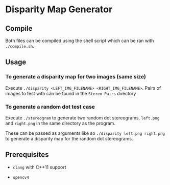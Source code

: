 # Disparity Map Generator

## Compile
Both files can be compiled using the shell script which can be ran with `./compile.sh`.

## Usage

### To generate a disparity map for two images (same size)
Execute `./disparity <LEFT_IMG_FILENAME> <RIGHT_IMG_FILENAME>`.
Pairs of images to test with can be found in the `Stereo Pairs` directory

### To generate a random dot test case
Execute `./stereogram` to generate two random dot stereograms, `left.png` and `right.png` in the same directory as the program.

These can be passed as arguments like so `./disparity left.png right.png` to generate a disparity map for the random dot stereograms.

## Prerequisites

* `clang` with C++11 support

* `opencv4`

